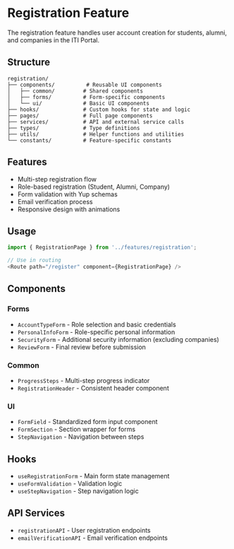 # Registration Feature

The registration feature handles user account creation for students, alumni, and companies in the ITI Portal.

## Structure

```
registration/
├── components/          # Reusable UI components
│   ├── common/         # Shared components
│   ├── forms/          # Form-specific components
│   └── ui/             # Basic UI components
├── hooks/              # Custom hooks for state and logic
├── pages/              # Full page components
├── services/           # API and external service calls
├── types/              # Type definitions
├── utils/              # Helper functions and utilities
└── constants/          # Feature-specific constants
```

## Features

- Multi-step registration flow
- Role-based registration (Student, Alumni, Company)
- Form validation with Yup schemas
- Email verification process
- Responsive design with animations

## Usage

```javascript
import { RegistrationPage } from '../features/registration';

// Use in routing
<Route path="/register" component={RegistrationPage} />
```

## Components

### Forms
- `AccountTypeForm` - Role selection and basic credentials
- `PersonalInfoForm` - Role-specific personal information
- `SecurityForm` - Additional security information (excluding companies)
- `ReviewForm` - Final review before submission

### Common
- `ProgressSteps` - Multi-step progress indicator
- `RegistrationHeader` - Consistent header component

### UI
- `FormField` - Standardized form input component
- `FormSection` - Section wrapper for forms
- `StepNavigation` - Navigation between steps

## Hooks

- `useRegistrationForm` - Main form state management
- `useFormValidation` - Validation logic
- `useStepNavigation` - Step navigation logic

## API Services

- `registrationAPI` - User registration endpoints
- `emailVerificationAPI` - Email verification endpoints

